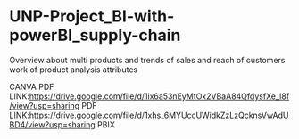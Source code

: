 # UNP-Project_BI-with-powerBI_supply-chain
Overview about multi products and trends of sales and reach of customers work of product analysis attributes
      
CANVA PDF LINK:https://drive.google.com/file/d/1ix6a53nEyMtOx2VBaA84QfdysfXe_l8f/view?usp=sharing PDF
LINK:https://drive.google.com/file/d/1xhs_6MYUccUWidkZzLzQcknsVwAdUBD4/view?usp=sharing PBIX
